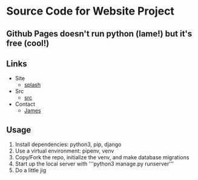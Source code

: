 # Source Code for Website Project

## Github Pages doesn't run python (lame!) but it's free (cool!)

## Links
- Site
  - [splash](https://jimmmyjoe.github.io/)
- Src
  - [src](https://github.com/jimmmyjoe/jimmmyjoe.github.io/)
- Contact
  - [James](https://docs.google.com/document/d/e/2PACX-1vTHSzknSm33UXYDpgz1IUiv3OUc1NGcjimPSzGAT33iAK3oD8oZPwqmMv7n_dc65JAKEHgGcV3NOBBx/pub?embedded=true)

## Usage
1. Install dependencies: python3, pip, django
2. Use a virtual environment: pipenv, venv
3. Copy/Fork the repo, initialize the venv, and make database migrations
4. Start up the local server with '''python3 manage.py runserver'''
5. Do a little jig